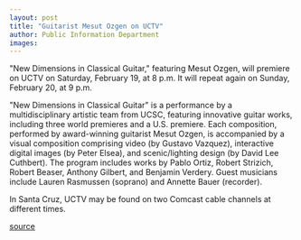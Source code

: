 ```yaml
---
layout: post
title: "Guitarist Mesut Ozgen on UCTV"
author: Public Information Department
images:
---
```


"New Dimensions in Classical Guitar," featuring Mesut Ozgen, will premiere on UCTV on Saturday, February 19, at 8 p.m. It will repeat again on Sunday, February 20, at 9 p.m.

"New Dimensions in Classical Guitar" is a performance by a multidisciplinary artistic team from UCSC, featuring innovative guitar works, including three world premieres and a U.S. premiere. Each composition, performed by award-winning guitarist Mesut Ozgen, is accompanied by a visual composition comprising video (by Gustavo Vazquez), interactive digital images (by Peter Elsea), and scenic/lighting design (by David Lee Cuthbert). The program includes works by Pablo Ortiz, Robert Strizich, Robert Beaser, Anthony Gilbert, and Benjamin Verdery. Guest musicians include Lauren Rasmussen (soprano) and Annette Bauer (recorder).  

In Santa Cruz, UCTV may be found on two Comcast cable channels at different times.  

[source](http://www1.ucsc.edu/currents/04-05/01-31/brief-uctv.asp "Permalink to brief-uctv")
